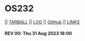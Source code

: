 # OS232

|| [TARBALL](SandBox/DaWanAnOnli.tar.xz) || [LOG](TXT/mylog.txt) || [GitHub](https://github.com/DaWanAnOnlil/os232/) || [LINKS](links.md)

#### REV 00: Thu 31 Aug 2023 18:00
